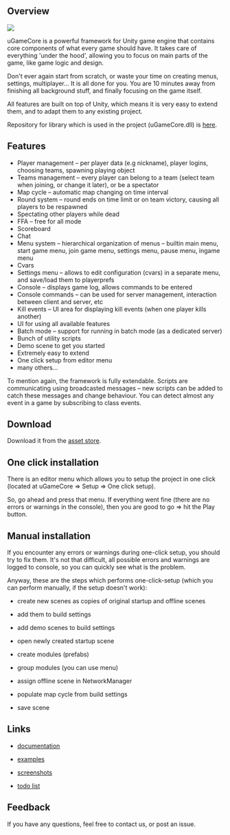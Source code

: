 
## Overview

![](pictures/mainpicture.jpg)

uGameCore is a powerful framework for Unity game engine that contains core components of what every game should have. It takes care of everything 'under the hood', allowing you to focus on main parts of the game, like game logic and design.

Don't ever again start from scratch, or waste your time on creating menus, settings, multiplayer... It is all done for you. You are 10 minutes away from finishing all background stuff, and finally focusing on the game itself.


All features are built on top of Unity, which means it is very easy to extend them, and to adapt them to any existing project.


Repository for library which is used in the project (uGameCore.dll) is [here](https://github.com/in0finite/uGameCoreLib).

## Features

- Player management – per player data (e.g nickname), player logins, choosing teams, spawning playing object
- Teams management – every player can belong to a team (select team when joining, or change it later), or be a spectator
- Map cycle – automatic map changing on time interval
- Round system – round ends on time limit or on team victory, causing all players to be respawned
- Spectating other players while dead
- FFA – free for all mode
- Scoreboard
- Chat
- Menu system – hierarchical organization of menus – builtin main menu, start game menu, join  game menu, settings menu, pause menu, ingame menu
- Cvars
- Settings menu – allows to edit configuration (cvars) in a separate menu, and save/load them to playerprefs
- Console – displays game log, allows commands to be entered
- Console commands – can be used for server management, interaction between client and server, etc
- Kill events – UI area for displaying kill events (when one player kills another)
- UI for using all available features
- Batch mode – support for running in batch mode (as a dedicated server)
- Bunch of utility scripts
- Demo scene to get you started
- Extremely easy to extend
- One click setup from editor menu
- many others...

To mention again, the framework is fully extendable. Scripts are communicating using broadcasted messages – new scripts can be added to catch these messages and change behaviour. You can detect almost any event in a game by subscribing to class events.



## Download

Download it from the [asset store](https://www.assetstore.unity3d.com/#!/content/96542).

## One click installation

There is an editor menu which allows you to setup the project in one click (located at uGameCore => Setup => One click setup).

So, go ahead and press that menu. If everything went fine (there are no errors or warnings in the console),
then you are good to go => hit the Play button.

## Manual installation

If you encounter any errors or warnings during one-click setup, you should try to fix them.
It's not that difficult, all possible errors and warnings are logged to console, so you can quickly see
what is the problem.

Anyway, these are the steps which performs one-click-setup (which you can perform manually, if the 
setup doesn't work):

- create new scenes as copies of original startup and offline scenes

- add them to build settings

- add demo scenes to build settings

- open newly created startup scene

- create modules (prefabs)

- group modules (you can use menu)

- assign offline scene in NetworkManager

- populate map cycle from build settings

- save scene


## Links

- [documentation](docs/documentation.md)

- [examples](docs/examples/)

- [screenshots](screenshots.md)

- [todo list](docs/todo.md)


## Feedback

If you have any questions, feel free to contact us, or post an issue.

